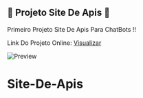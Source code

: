 ## 🔵 Projeto Site De Apis 🔵
Primeiro Projeto Site De Apis Para ChatBots !!

Link Do Projeto Online: [Visualizar](http://lucasssmodswar.000webhostapp.com)

![Preview](https://i.ibb.co/9h1kKD6/IMG-20210329-WA0727.jpg)
# Site-De-Apis
